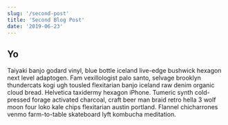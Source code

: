```yaml
---
slug: '/second-post'
title: 'Second Blog Post'
date: '2019-06-23'
---
```


## Yo

Taiyaki banjo godard vinyl, blue bottle iceland live-edge bushwick hexagon next level adaptogen. Fam vexillologist palo santo, selvage brooklyn thundercats kogi ugh tousled flexitarian banjo iceland raw denim organic cloud bread. Helvetica taxidermy hexagon iPhone. Tumeric synth cold-pressed forage activated charcoal, craft beer man braid retro hella 3 wolf moon four loko kale chips flexitarian austin portland. Flannel chicharrones venmo farm-to-table skateboard lyft kombucha meditation.
